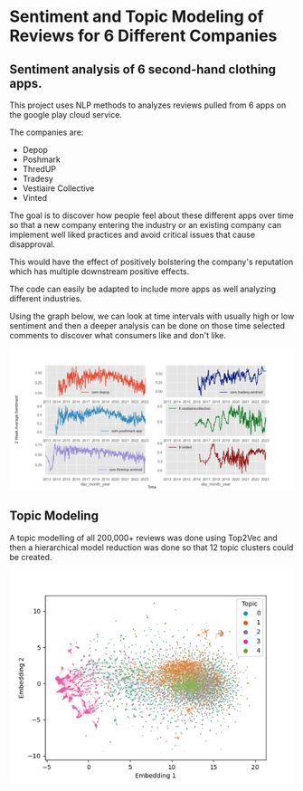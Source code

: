 # Sentiment and Topic Modeling of Reviews for 6 Different Companies
## Sentiment analysis of 6 second-hand clothing apps.

This project uses NLP methods to analyzes reviews pulled from 6 apps on the google play cloud service. 

The companies are:
* Depop
* Poshmark
*  ThredUP
*  Tradesy
*  Vestiaire Collective
*  Vinted

The goal is to discover how people feel about these different apps over time so that a new company entering the industry or an existing company can implement well liked practices and avoid critical issues that cause disapproval.

This would have the effect of positively bolstering the company's reputation which has multiple downstream positive effects.

The code can easily be adapted to include more apps as well analyzing different industries.

Using the graph below, we can look at time intervals with usually high or low sentiment and then a deeper analysis can be done on those time selected comments to discover what consumers like and don't like.

![image](images/2wk_avg_sentiment.png)

## Topic Modeling
A topic modelling of all 200,000+ reviews was done using Top2Vec and then a hierarchical model reduction was done so that 12 topic clusters could be created.

![image](images/topic_clusters5.png)
